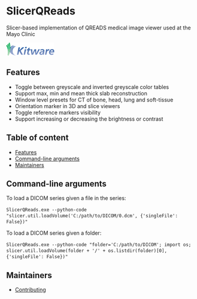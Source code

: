 SlicerQReads
============

Slicer-based implementation of QREADS medical image viewer used at the Mayo Clinic

![SlicerQReads](Applications/SlicerQReadsApp/Resources/Images/LogoFull.png?raw=true)

## Features

* Toggle between greyscale and inverted greyscale color tables
* Support max, min and mean thick slab reconstruction
* Window level presets for CT of bone, head, lung and soft-tissue
* Orientation marker in 3D and slice viewers
* Toggle reference markers visibility
* Support increasing or decreasing the brightness or contrast

## Table of content

* [Features](#features)
* [Command-line arguments](#command-line-arguments)
* [Maintainers](#maintainers)

## Command-line arguments

To load a DICOM series given a file in the series:

```
SlicerQReads.exe --python-code "slicer.util.loadVolume('C:/path/to/DICOM/0.dcm', {'singleFile': False})"
```

To load a DICOM series given a folder:

```
SlicerQReads.exe --python-code "folder='C:/path/to/DICOM'; import os; slicer.util.loadVolume(folder + '/' + os.listdir(folder)[0], {'singleFile': False})"
```

## Maintainers

* [Contributing](CONTRIBUTING.md)
